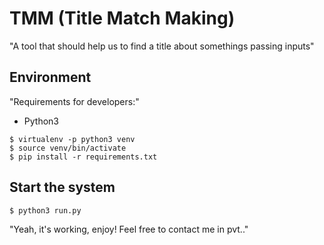 # TMM (Title Match Making)
"A tool that should help us to find a title about somethings passing inputs"

## Environment
"Requirements for developers:"
- Python3

```
$ virtualenv -p python3 venv
$ source venv/bin/activate
$ pip install -r requirements.txt
```

## Start the system
```bash
$ python3 run.py
```

"Yeah, it's working, enjoy! Feel free to contact me in pvt.."
